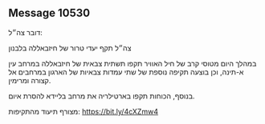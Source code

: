## Message 10530

דובר צה״ל:

צה״ל תקף יעדי טרור של חיזבאללה בלבנון

במהלך היום מטוסי קרב של חיל האוויר תקפו תשתית צבאית של חיזבאללה במרחב עין א-תינה, וכן בוצעה תקיפה נוספת של שתי עמדות צבאיות של הארגון במרחבים אל קצורה ומרימין.

בנוסף, הכוחות תקפו בארטילריה את מרחב בליידא להסרת איום.

מצורף תיעוד מהתקיפות: https://bit.ly/4cXZmw4

